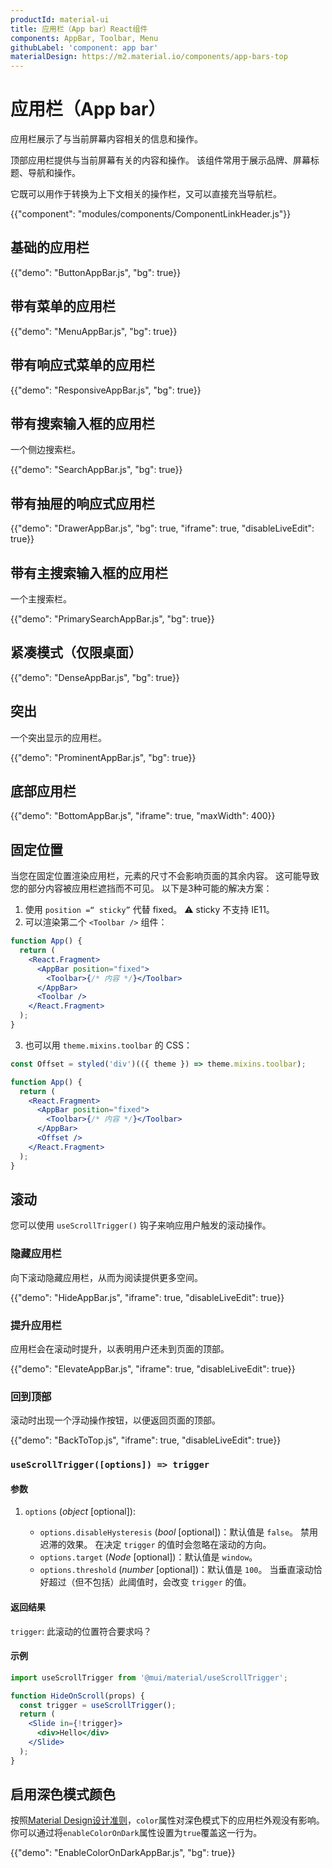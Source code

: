 ```yaml
---
productId: material-ui
title: 应用栏（App bar）React组件
components: AppBar, Toolbar, Menu
githubLabel: 'component: app bar'
materialDesign: https://m2.material.io/components/app-bars-top
---
```


# 应用栏（App bar）

<p class="description">应用栏展示了与当前屏幕内容相关的信息和操作。</p>

顶部应用栏提供与当前屏幕有关的内容和操作。 该组件常用于展示品牌、屏幕标题、导航和操作。

它既可以用作于转换为上下文相关的操作栏，又可以直接充当导航栏。

{{"component": "modules/components/ComponentLinkHeader.js"}}

## 基础的应用栏

{{"demo": "ButtonAppBar.js", "bg": true}}

## 带有菜单的应用栏

{{"demo": "MenuAppBar.js", "bg": true}}

## 带有响应式菜单的应用栏

{{"demo": "ResponsiveAppBar.js", "bg": true}}

## 带有搜索输入框的应用栏

一个侧边搜索栏。

{{"demo": "SearchAppBar.js", "bg": true}}

## 带有抽屉的响应式应用栏

{{"demo": "DrawerAppBar.js", "bg": true, "iframe": true, "disableLiveEdit": true}}

## 带有主搜索输入框的应用栏

一个主搜索栏。

{{"demo": "PrimarySearchAppBar.js", "bg": true}}

## 紧凑模式（仅限桌面）

{{"demo": "DenseAppBar.js", "bg": true}}

## 突出

一个突出显示的应用栏。

{{"demo": "ProminentAppBar.js", "bg": true}}

## 底部应用栏

{{"demo": "BottomAppBar.js", "iframe": true, "maxWidth": 400}}

## 固定位置

当您在固定位置渲染应用栏，元素的尺寸不会影响页面的其余内容。 这可能导致您的部分内容被应用栏遮挡而不可见。 以下是3种可能的解决方案：

1. 使用 `position =“ sticky”` 代替 fixed。 ⚠️ sticky 不支持 IE11。
2. 可以渲染第二个 `<Toolbar />` 组件：

```jsx
function App() {
  return (
    <React.Fragment>
      <AppBar position="fixed">
        <Toolbar>{/* 内容 */}</Toolbar>
      </AppBar>
      <Toolbar />
    </React.Fragment>
  );
}
```

3. 也可以用 `theme.mixins.toolbar` 的 CSS：

```jsx
const Offset = styled('div')(({ theme }) => theme.mixins.toolbar);

function App() {
  return (
    <React.Fragment>
      <AppBar position="fixed">
        <Toolbar>{/* 内容 */}</Toolbar>
      </AppBar>
      <Offset />
    </React.Fragment>
  );
}
```

## 滚动

您可以使用 `useScrollTrigger()` 钩子来响应用户触发的滚动操作。

### 隐藏应用栏

向下滚动隐藏应用栏，从而为阅读提供更多空间。

{{"demo": "HideAppBar.js", "iframe": true, "disableLiveEdit": true}}

### 提升应用栏

应用栏会在滚动时提升，以表明用户还未到页面的顶部。

{{"demo": "ElevateAppBar.js", "iframe": true, "disableLiveEdit": true}}

### 回到顶部

滚动时出现一个浮动操作按钮，以便返回页面的顶部。

{{"demo": "BackToTop.js", "iframe": true, "disableLiveEdit": true}}

### `useScrollTrigger([options]) => trigger`

#### 参数

1. `options` (_object_ [optional]):

   - `options.disableHysteresis` (_bool_ [optional])：默认值是 `false`。 禁用迟滞的效果。 在决定 `trigger` 的值时会忽略在滚动的方向。
   - `options.target` (_Node_ [optional])：默认值是 `window`。
   - `options.threshold` (_number_ [optional])：默认值是 `100`。 当垂直滚动恰好超过（但不包括）此阈值时，会改变 `trigger` 的值。

#### 返回结果

`trigger`: 此滚动的位置符合要求吗？

#### 示例

```jsx
import useScrollTrigger from '@mui/material/useScrollTrigger';

function HideOnScroll(props) {
  const trigger = useScrollTrigger();
  return (
    <Slide in={!trigger}>
      <div>Hello</div>
    </Slide>
  );
}
```

## 启用深色模式颜色

按照[Material Design设计准则](https://m2.material.io/design/color/dark-theme.html)，`color`属性对深色模式下的应用栏外观没有影响。 你可以通过将`enableColorOnDark`属性设置为`true`覆盖这一行为。

{{"demo": "EnableColorOnDarkAppBar.js", "bg": true}}
